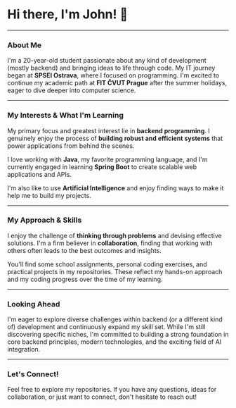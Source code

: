 # Hi there, I'm John! 👋

---

### About Me

I'm a 20-year-old student passionate about any kind of development (mostly backend) and bringing ideas to life through code. My IT journey began at **SPSEI Ostrava**, where I focused on programming. I'm excited to continue my academic path at **FIT ČVUT Prague** after the summer holidays, eager to dive deeper into computer science.

---

### My Interests & What I'm Learning

My primary focus and greatest interest lie in **backend programming**. I genuinely enjoy the process of **building robust and efficient systems** that power applications from behind the scenes.

I love working with **Java**, my favorite programming language, and I'm currently engaged in learning **Spring Boot** to create scalable web applications and APIs.

I'm also like to use **Artificial Intelligence** and enjoy finding ways to make it help me to build my projects.

---

### My Approach & Skills

I enjoy the challenge of **thinking through problems** and devising effective solutions. I'm a firm believer in **collaboration**, finding that working with others often leads to the best outcomes and insights.

You'll find some school assignments, personal coding exercises, and practical projects in my repositories. These reflect my hands-on approach and my coding progress over the time of my learning.

---

### Looking Ahead

I'm eager to explore diverse challenges within backend (or a different kind of) development and continuously expand my skill set. While I'm still discovering specific niches, I'm committed to building a strong foundation in core backend principles, modern technologies, and the exciting field of AI integration.

---

### Let's Connect!

Feel free to explore my repositories. If you have any questions, ideas for collaboration, or just want to connect, don't hesitate to reach out!
